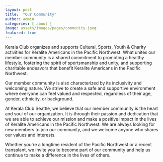 ```yaml
---
layout: post
title:  "Our Community"
author: admin
categories: [ about ]
image: assets/images/pages/community.jpeg
featured: true
---
```


Kerala Club organizes and supports Cultural, Sports, Youth & Charity activities for Keralite Americans in the Pacific Northwest. What unites our member community is a shared commitment to promoting a healthy lifestyle, fostering the spirit of sportsmanship and unity, and supporting charitable endeavors that benefit Keralite Americans in the Pacific Northwest.

Our member community is also characterized by its inclusivity and welcoming nature. We strive to create a safe and supportive environment where everyone can feel valued and respected, regardless of their age, gender, ethnicity, or background.


At Kerala Club Seattle, we believe that our member community is the heart and soul of our organization. It is through their passion and dedication that we are able to achieve our mission and make a positive impact in the lives of Keralite Americans in the Pacific Northwest. We are always looking for new members to join our community, and we welcome anyone who shares our values and interests.

Whether you're a longtime resident of the Pacific Northwest or a recent transplant, we invite you to become part of our community and help us continue to make a difference in the lives of others.
